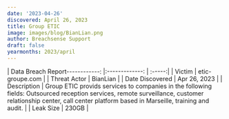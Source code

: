 ```yaml
---
date: '2023-04-26'
discovered: April 26, 2023
title: Group ETIC
image: images/blog/BianLian.png
author: Breachsense Support
draft: false
yearmonths: 2023/april
---
```


| Data Breach Report------------:     |:-------------:    | :-----:|
| Victim      | etic-groupe.com      | 
| Threat Actor      | BianLian      | 
| Date Discovered      | Apr 26, 2023      | 
| Description      | Group ETIC provids services to companies in the following fields: Outsourced reception services, remote surveillance, customer relationship center, call center platform based in Marseille, training and audit.      | 
| Leak Size      | 230GB      | 

